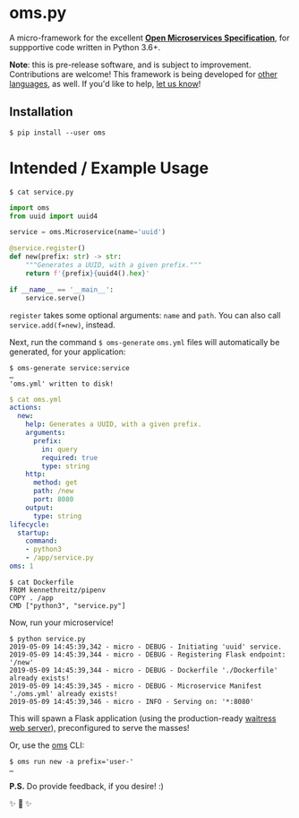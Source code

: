 # oms.py

A micro-framework for the excellent **[Open Microservices Specification](https://openmicroservices.org)**, for suppportive code written in Python 3.6+.

**Note**: this is pre-release software, and is subject to improvement. Contributions are welcome! This framework is being developed for [other languages](https://github.com/microservices?utf8=%E2%9C%93&q=oms.*&type=&language=), as well. If you'd like to help, [let us know](mailto:support@storyscript.io)!


## Installation

```shell
$ pip install --user oms
```

# Intended / Example Usage

```shell
$ cat service.py
```
```python
import oms
from uuid import uuid4

service = oms.Microservice(name='uuid')

@service.register()
def new(prefix: str) -> str:
    """Generates a UUID, with a given prefix."""
    return f'{prefix}{uuid4().hex}'

if __name__ == '__main__':
    service.serve()
```

`register` takes some optional arguments: `name` and `path`. You can also call `service.add(f=new)`, instead.

Next, run the command `$ oms-generate` `oms.yml` files will automatically be generated, for your application:

```shell
$ oms-generate service:service
…
'oms.yml' written to disk!
```

```yaml
$ cat oms.yml
actions:
  new:
    help: Generates a UUID, with a given prefix.
    arguments:
      prefix:
        in: query
        required: true
        type: string
    http:
      method: get
      path: /new
      port: 8080
    output:
      type: string
lifecycle:
  startup:
    command:
    - python3
    - /app/service.py
oms: 1

```

```shell
$ cat Dockerfile
FROM kennethreitz/pipenv
COPY . /app
CMD ["python3", "service.py"]
```

Now, run your microservice!

```shell
$ python service.py
2019-05-09 14:45:39,342 - micro - DEBUG - Initiating 'uuid' service.
2019-05-09 14:45:39,344 - micro - DEBUG - Registering Flask endpoint: '/new'
2019-05-09 14:45:39,344 - micro - DEBUG - Dockerfile './Dockerfile' already exists!
2019-05-09 14:45:39,345 - micro - DEBUG - Microservice Manifest './oms.yml' already exists!
2019-05-09 14:45:39,346 - micro - INFO - Serving on: '*:8080'
```

This will spawn a Flask application (using the production-ready [waitress web server](https://docs.pylonsproject.org/projects/waitress/en/stable/)), preconfigured to serve the masses!

Or, use the [oms](https://github.com/microservices/oms) CLI:

```shell
$ oms run new -a prefix='user-'
…
```

**P.S.** Do provide feedback, if you desire! :)

✨ 🍰 ✨
